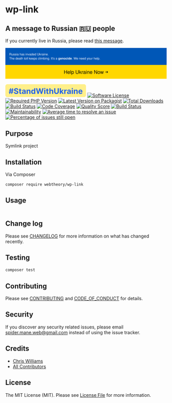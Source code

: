 # wp-link

## A message to Russian 🇷🇺 people

If you currently live in Russia, please read [this message][link:to-russia].

[![Stand With Ukraine][banner:support-ukraine]][link:support-ukraine]

[![Stand With Ukraine][badge:support-ukraine]][link:support-ukraine]
[![Software License][badge:license]][link:license]
[![Required PHP Version][badge:packagist-php]][link:php]
[![Latest Version on Packagist][badge:packagist-version]][link:packagist]
[![Total Downloads][badge:packagist-downloads]][link:packagist-downloads]
[![Build Status][badge:scrutinizer-build]][link:scrutinizer]
[![Code Coverage][badge:scrutinizer-coverage]][link:scrutinizer]
[![Quality Score][badge:scrutinizer-quality]][link:scrutinizer]
[![Build Status][badge:travis-build]][link:travis]
[![Maintainability][badge:codeclimate-maintainability]][link:codeclimate-maintainability]
[![Average time to resolve an issue][badge:isitmaintained-resolution]][link:isitmaintained]
[![Percentage of issues still open][badge:isitmaintained-issues]][link:isitmaintained]

## Purpose

Symlink project

## Installation

Via Composer

```bash
composer require webtheory/wp-link
```

## Usage

```php

```

## Change log

Please see [CHANGELOG][link:changelog] for more information on what has changed recently.

## Testing

```bash
composer test
```

## Contributing

Please see [CONTRIBUTING][link:contributing] and [CODE_OF_CONDUCT][link:code-of-conduct] for details.

## Security

If you discover any security related issues, please email spider.mane.web@gmail.com instead of using the issue tracker.

## Credits

- [Chris Williams][link:author]
- [All Contributors][link:contributors]

## License

The MIT License (MIT). Please see [License File][link:license] for more information.

<!-- Links -->

[link:author]: https://github.com/spider-mane
[link:changelog]: CHANGELOG.md
[link:code-of-conduct]: CODE_OF_CONDUCT.md
[link:codeclimate-maintainability]: https://codeclimate.com/github/spider-mane/wp-link/maintainability
[link:contributing]: CONTRIBUTING.md
[link:contributors]: ../../contributors
[link:isitmaintained]: https://isitmaintained.com/project/spider-mane/wp-link
[link:license]: LICENSE.md
[link:packagist-downloads]: https://packagist.org/packages/webtheory/wp-link/stats
[link:packagist]: https://packagist.org/packages/webtheory/wp-link
[link:php]: https://php.net
[link:scrutinizer]: https://scrutinizer-ci.com/g/spider-mane/wp-link
[link:travis]: https://travis-ci.org/spider-mane/wp-link

<!-- Badges -->

[badge:codeclimate-maintainability]: https://img.shields.io/codeclimate/maintainability/spider-mane/wp-link.svg
[badge:isitmaintained-issues]: https://isitmaintained.com/badge/open/spider-mane/wp-link.svg
[badge:isitmaintained-resolution]: https://isitmaintained.com/badge/resolution/spider-mane/wp-link.svg
[badge:license]: https://img.shields.io/badge/license-MIT-brightgreen.svg
[badge:packagist-downloads]: https://img.shields.io/packagist/dt/webtheory/wp-link.svg
[badge:packagist-php]: https://img.shields.io/packagist/php-v/webtheory/wp-link.svg?colorB=%238892BF
[badge:packagist-version]: https://img.shields.io/packagist/v/webtheory/wp-link.svg
[badge:scrutinizer-build]: https://img.shields.io/scrutinizer/build/g/spider-mane/wp-link.svg
[badge:scrutinizer-coverage]: https://img.shields.io/scrutinizer/coverage/g/spider-mane/wp-link.svg
[badge:scrutinizer-quality]: https://img.shields.io/scrutinizer/g/spider-mane/wp-link.svg
[badge:travis-build]: https://img.shields.io/travis/spider-mane/wp-link/master.svg

<!-- Support Ukraine -->

[badge:support-ukraine]: https://raw.githubusercontent.com/vshymanskyy/StandWithUkraine/main/badges/StandWithUkraine.svg
[banner:support-ukraine]: https://raw.githubusercontent.com/vshymanskyy/StandWithUkraine/main/banner2-direct.svg
[link:support-ukraine]: https://stand-with-ukraine.pp.ua
[link:to-russia]: https://github.com/vshymanskyy/StandWithUkraine/blob/main/docs/ToRussianPeople.md

